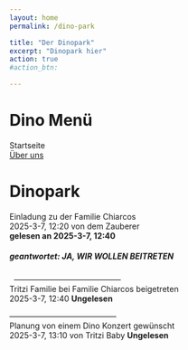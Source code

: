 ```yaml
---
layout: home
permalink: /dino-park

title: "Der Dinopark"
excerpt: "Dinopark hier"
action: true
#action_btn:

---
```


# Dino Menü
Startseite\
[Über uns](/dino-park/welcome)

#  Dinopark
Einladung zu der Familie Chiarcos\
2025-3-7, 12:20 von dem Zauberer\
**gelesen an 2025-3-7, 12:40**
##### geantwortet: JA, WIR WOLLEN BEITRETEN
&nbsp;
–––––––––––––––––––––––––––\
Tritzi Familie bei Familie Chiarcos beigetreten\
2025-3-7, 12:40
**Ungelesen**

–––––––––––––––––––––––––––\
Planung von einem Dino Konzert gewünscht\
2025-3-7, 13:10 von Tritzi Baby
**Ungelesen**
